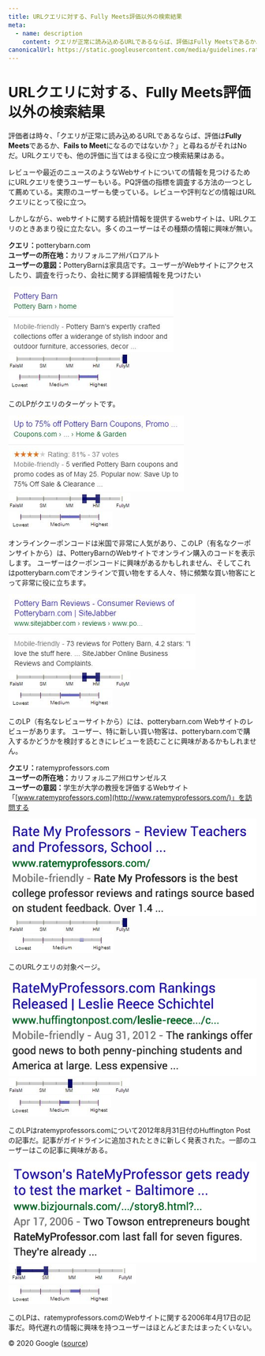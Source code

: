 ```yaml
---
title: URLクエリに対する、Fully Meets評価以外の検索結果
meta:
  - name: description
    content: クエリが正常に読み込めるURLであるならば、評価はFully Meetsであるか、Fails to Meetになるのではないか？と尋ねるがそれはNoだ。URLクエリでも、他の評価に当てはまる役に立つ検索結果はある。
canonicalUrl: https://static.googleusercontent.com/media/guidelines.raterhub.com///searchqualityevaluatorguidelines.pdf
---
```


# URLクエリに対する、Fully Meets評価以外の検索結果

評価者は時々、「クエリが正常に読み込めるURLであるならば、評価は**Fully Meets**であるか、**Fails to Meet**になるのではないか？」と尋ねるがそれはNoだ。URLクエリでも、他の評価に当てはまる役に立つ検索結果はある。

レビューや最近のニュースのようなWebサイトについての情報を見つけるためにURLクエリを使うユーザーもいる。PQ評価の指標を調査する方法の一つとして薦めている。実際のユーザーも使っている。レビューや評判などの情報はURLクエリにとって役に立つ。

しかしながら、webサイトに関する統計情報を提供するwebサイトは、URLクエリのときあまり役に立たない。多くのユーザーはその種類の情報に興味が無い。

<div class="examples">
<div class="example">

**クエリ：**<span class="query">potterybarn.com</span>  
**ユーザーの所在地：**<!-- -->カリフォルニア州パロアルト  
**ユーザーの意図：**<!-- -->PotteryBarnは家具店です。ユーザーがWebサイトにアクセスしたり、調査を行ったり、会社に関する詳細情報を見つけたい

<div class="results">
<div class="result">

![](../images/img760.jpg)  
![needs met scale - fully meets](../images/fullym.jpg)  
![page quality scale - high - wide range](../images/high-wide.jpg)

このLPがクエリのターゲットです。

</div>
<div class="result">

![](../images/img763.jpg)  
![needs met scale - moderately meets+ - narrow range](../images/mm+narrow.jpg)  
![page quality scale - medium- wide range](../images/medium-wide.jpg)

オンラインクーポンコードは米国で非常に人気があり、このLP（有名なクーポンサイトから）は、PotteryBarnのWebサイトでオンライン購入のコードを表示します。 ユーザーはクーポンコードに興味があるかもしれません、そしてこれはpotterybarn.comでオンラインで買い物をする人々、特に頻繁な買い物客にとって非常に役に立ちます。

</div>
<div class="result">

![](../images/img766.jpg)  
![needs met scale - moderately meets+ - narrow range](../images/mm+narrow.jpg)  
![page quality scale - medium- wide range](../images/medium-wide.jpg)

このLP（有名なレビューサイトから）には、potterybarn.com Webサイトのレビューがあります。 ユーザー、特に新しい買い物客は、potterybarn.comで購入するかどうかを検討するときにレビューを読むことに興味があるかもしれません。

</div>
</div>
</div>
<div class="example">

**クエリ：**<span class="query">ratemyprofessors.com</span>  
**ユーザーの所在地：**<!-- -->カリフォルニア州ロサンゼルス  
**ユーザーの意図：**<!-- -->学生が大学の教授を評価するWebサイト「[www.ratemyprofessors.com](http://www.ratemyprofessors.com/)」を訪問する

<div class="results">
<div class="result">

![](../images/img769.jpg)  
![needs met scale - fully meets](../images/fullym.jpg)  
![page quality scale - high](../images/high.jpg)

このURLクエリの対象ページ。

</div>
<div class="result">

![](../images/img772.jpg)  
![needs met scale - moderately meets](../images/mm.jpg)  
![page quality scale - medium - narrow range](../images/medium-narrow.jpg)

このLPはratemyprofessors.comについて2012年8月31日付のHuffington Postの記事だ。記事がガイドラインに追加されたときに新しく発表された。一部のユーザーはこの記事に興味がある。

</div>
<div class="result">

![](../images/img775.jpg)  
![needs met scale - fails to meet - wide range](../images/failsm-wide.jpg)  
![page quality scale - medium+ - narrow range](../images/medium+narrow.jpg)

このLPは、ratemyprofessors.comのWebサイトに関する2006年4月17日の記事だ。時代遅れの情報に興味を持つユーザーはほとんどまたはまったくいない。

</div>
</div>
</div>
</div>

<div class="source">
© 2020 Google (<a href="https://static.googleusercontent.com/media/guidelines.raterhub.com///searchqualityevaluatorguidelines.pdf">source</a>)
</div>
